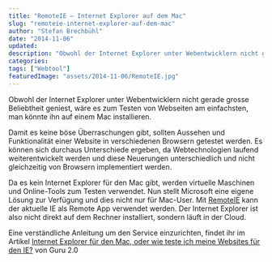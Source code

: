 ```yaml
---
title: "RemoteIE – Internet Explorer auf dem Mac"
slug: "remoteie-internet-explorer-auf-dem-mac"
author: "Stefan Brechbühl"
date: "2014-11-06"
updated:
description: "Obwohl der Internet Explorer unter Webentwicklern nicht gerade grosse Beliebtheit geniest, wäre es zum Testen von Webseiten am einfachsten, man könnte ihn auf einem Mac installieren."
categories:
tags: ["Webtool"]
featuredImage: "assets/2014-11-06/RemoteIE.jpg"
---
```

Obwohl der Internet Explorer unter Webentwicklern nicht gerade grosse Beliebtheit geniest, wäre es zum Testen von Webseiten am einfachsten, man könnte ihn auf einem Mac installieren.

Damit es keine böse Überraschungen gibt, sollten Aussehen und Funktionalität einer Website in verschiedenen Browsern getestet werden. Es können sich durchaus Unterschiede ergeben, da Webtechnologien laufend weiterentwickelt werden und diese Neuerungen unterschiedlich und nicht gleichzeitig von Browsern implementiert werden.

Da es kein Internet Explorer für den Mac gibt, werden virtuelle Maschinen und Online-Tools zum Testen verwendet. Nun stellt Microsoft eine eigene Lösung zur Verfügung und dies nicht nur für Mac-User. Mit [RemoteIE](https://remote.modern.ie/) kann der aktuelle IE als Remote App verwendet werden. Der Internet Explorer ist also nicht direkt auf dem Rechner installiert, sondern läuft in der Cloud.

Eine verständliche Anleitung um den Service einzurichten, findet ihr im Artikel [Internet Explorer für den Mac, oder wie teste ich meine Websites für den IE?](http://www.guru-20.info/2014/11/03/internet-explorer-fuer-den-mac-oder-wie-teste-ich-meine-websites-fuer-den-ie/) von Guru 2.0
